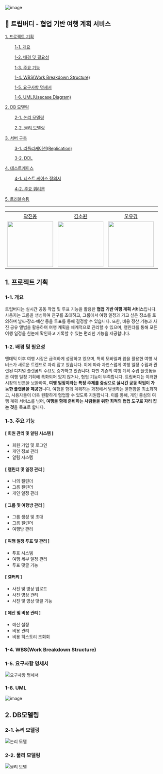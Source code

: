 
![image](https://github.com/user-attachments/assets/7c64846b-fc61-4581-85c9-c28bae363c5e)


## 🧳 트립버디 - 협업 기반 여행 계획 서비스

<a href="#1">1. 프로젝트 기획</a>
  
  &nbsp;&nbsp;&nbsp;&nbsp;&nbsp;&nbsp;&nbsp;&nbsp;<a href="#1-1">1-1. 개요</a>

  &nbsp;&nbsp;&nbsp;&nbsp;&nbsp;&nbsp;&nbsp;&nbsp;<a href="#1-2">1-2. 배경 및 필요성</a>

  &nbsp;&nbsp;&nbsp;&nbsp;&nbsp;&nbsp;&nbsp;&nbsp;<a href="#1-3">1-3. 주요 기능</a>

  &nbsp;&nbsp;&nbsp;&nbsp;&nbsp;&nbsp;&nbsp;&nbsp;<a href="#1-4">1-4. WBS(Work Breakdown Structure)</a>
  
  &nbsp;&nbsp;&nbsp;&nbsp;&nbsp;&nbsp;&nbsp;&nbsp;<a href="#1-5">1-5. 요구사항 명세서 </a>

  &nbsp;&nbsp;&nbsp;&nbsp;&nbsp;&nbsp;&nbsp;&nbsp;<a href="#1-6">1-6. UML(Usecase Diagram)</a>

<a href="#2">2. DB 모델링</a>

  &nbsp;&nbsp;&nbsp;&nbsp;&nbsp;&nbsp;&nbsp;&nbsp;<a href="#2-1">2-1. 논리 모델링</a>

  &nbsp;&nbsp;&nbsp;&nbsp;&nbsp;&nbsp;&nbsp;&nbsp;<a href="#2-2">2-2. 물리 모델링</a>

<a href="#3">3. 서버 구축 </a>

 &nbsp;&nbsp;&nbsp;&nbsp;&nbsp;&nbsp;&nbsp;&nbsp;<a href="#3-1">3-1. 리플리케이션(Replication) </a>

 &nbsp;&nbsp;&nbsp;&nbsp;&nbsp;&nbsp;&nbsp;&nbsp;<a href="#3-2">3-2. DDL </a>

<a href="#4">4. 테스트케이스 </a>

  &nbsp;&nbsp;&nbsp;&nbsp;&nbsp;&nbsp;&nbsp;&nbsp;<a href="#4-1">4-1. 테스트 케이스 정의서 </a>

  &nbsp;&nbsp;&nbsp;&nbsp;&nbsp;&nbsp;&nbsp;&nbsp;<a href="#4-2">4-2. 주요 쿼리문 </a>

<a href="#5">5. 트러블슈팅 </a>

---
<table style="width: 100%; text-align: center;">
  <tr>
    <td align="center"> <a href="https://github.com/mijuckboon">곽진웅</a></td>
    <td align="center"> <a href="https://github.com/wishbornDev">김소원</a></td>
    <td align="center"> <a href="https://github.com/oyk0510">오유경</a></td>
    <td align="center"> <a href="https://github.com/hnjee">이현지</a></td>
    <td align="center"> <a href="https://github.com/Cho-Hyun-Seung">조현승</a></td>
    <td align="center"> <a href="https://github.com/dxmlk">한성경</a></td>
  </tr>

  <tr>
    <td align="center"><img src="https://github.com/user-attachments/assets/7002f9c9-57b5-476e-a904-2b61732f57fb" width="150px"/></td>
    <td align="center"><img src="https://github.com/user-attachments/assets/7002f9c9-57b5-476e-a904-2b61732f57fb" width="150px"/></td>
    <td align="center"><img src="https://github.com/user-attachments/assets/7002f9c9-57b5-476e-a904-2b61732f57fb" width="150px"/></td>
    <td align="center"><img src="https://github.com/user-attachments/assets/a7aa5b88-7ff7-4bbf-9b3f-2d8667a18dcc" width="150px"/></td>
    <td align="center"><img src="https://github.com/user-attachments/assets/7002f9c9-57b5-476e-a904-2b61732f57fb" width="150px"/></td>
    <td align="center"><img src="https://github.com/user-attachments/assets/7002f9c9-57b5-476e-a904-2b61732f57fb" width="150px"/></td>
  </tr>
</table>


## <p id="1">1. 프로젝트 기획</p>


### <p id="1-1">1-1. 개요</p>
트립버디는 실시간 공동 작업 및 투표 기능을 활용한 **협업 기반 여행 계획 서비스**입니다. 사용자는 그룹을 생성하여 친구를 초대하고, 그룹에서 여행 일정과 가고 싶은 장소를 토의하며 날짜·장소·예산 등을 투표를 통해 결정할 수 있습니다. 또한, 비용 정산 기능과 사진 공유 앨범을 활용하여 여행 계획을 체계적으로 관리할 수 있으며, 캘린더를 통해 모든 여행 일정을 한눈에 확인하고 기록할 수 있는 편리한 기능을 제공합니다.

### <p id="1-2">1-2. 배경 및 필요성</p>
엔데믹 이후 여행 시장은 급격하게 성장하고 있으며, 특히 모바일과 웹을 활용한 여행 서비스가 새로운 트렌드로 자리 잡고 있습니다. 이에 따라 자연스럽게 여행 일정 수립과 관련된 디지털 플랫폼의 수요도 증가하고 있습니다. 다만 기존의 여행 계획 수립 플랫폼들은 여행 일정 기획에 특화되어 있지 않거나, 협업 기능이 부족합니다. 트립버디는 이러한 시장의 빈틈을 보완하여, **여행 일정이라는 특정 주제를 중심으로 실시간 공동 작업이 가능한 플랫폼을 제공**합니다. 여행을 함께 계획하는 과정에서 발생하는 불편함을 최소화하고, 사용자들이 더욱 원활하게 협업할 수 있도록 지원합니다. 이를 통해, 개인 중심의 여행 계획 서비스를 넘어, **여행을 함께 준비하는 사람들을 위한 최적의 협업 도구로 자리 잡는 것**을 목표로 합니다.

### <p id="1-3">1-3. 주요 기능</p>
#### [ 회원 관리 및 알림 시스템 ]
- 회원 가입 및 로그인
- 개인 정보 관리
- 알림 시스템

#### [ 캘린더 및 일정 관리 ]
- 나의 캘린더
- 그룹 캘린더
- 개인 일정 관리

#### [ 그룹 및 여행방 관리 ]
- 그룹 생성 및 초대
- 그룹 캘린더
- 여행방 관리

#### [ 여행 일정 투표 및 관리 ]
- 투표 시스템
- 여행 세부 일정 관리
- 투표 댓글 기능

#### [ 갤러리 ]
- 사진 및 영상 업로드
- 사진 영상 관리
- 사진 및 영상 댓글 기능

#### [ 예산 및 비용 관리 ]
- 예산 설정
- 비용 관리
- 비용 히스토리 조회회

### <p id="1-4">1-4. WBS(Work Breakdown Structure)</p>

### <p id="1-5">1-5. 요구사항 명세서</p>
![요구사항 명세서](https://github.com/user-attachments/assets/26c892a0-9ac2-4d60-bce0-e6bcd6eaf763)

### <p id="1-6">1-6. UML</p>
![image](https://github.com/user-attachments/assets/20d39e15-95e3-4734-9d13-e92b41ec5810)

## <p id="2">2. DB모델링</p>


### <p id="2-1">2-1. 논리 모델링</p>
![논리 모델](https://github.com/user-attachments/assets/ec1d504a-648d-44dc-a92a-577e6598d8ef)


### <p id="2-2">2-2. 물리 모델링</p>
![물리 모델](https://github.com/user-attachments/assets/680993b9-5395-4080-9988-1883ee5269c3)
